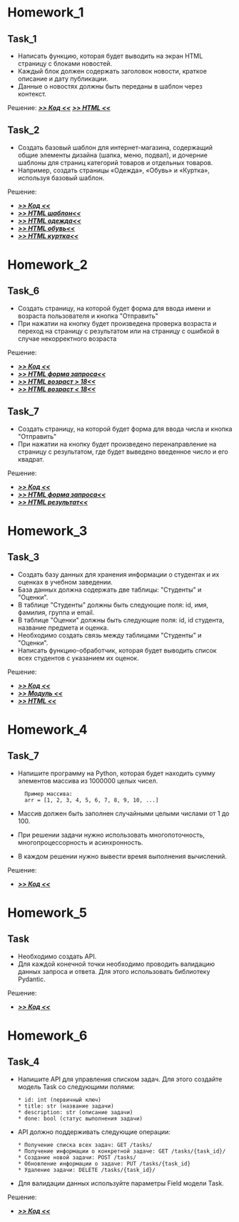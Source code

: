 # Homework_1

## Task_1

* Написать функцию, которая будет выводить на экран HTML
страницу с блоками новостей.
* Каждый блок должен содержать заголовок новости,
краткое описание и дату публикации.
* Данные о новостях должны быть переданы в шаблон через
контекст.

Решение: ***[>> Код <<](homework/h_1/task_01.py)*** ***[>> HTML <<](homework/1/templates/task_01.html)***

## Task_2

* Создать базовый шаблон для интернет-магазина, содержащий общие элементы дизайна (шапка, меню, подвал), и дочерние 
шаблоны для страниц категорий товаров и отдельных товаров. 
* Например, создать страницы «Одежда», «Обувь» и «Куртка», используя базовый шаблон.

Решение: 
* ***[>> Код <<](homework/h_1/task_02.py)*** 
* ***[>> HTML шаблон<<](homework/h_1/templates/task_02_index.html)***
* ***[>> HTML одежда<<](homework/h_1/templates/task_02_cloth.html)***
* ***[>> HTML обувь<<](homework/h_1/templates/task_02_shoes.html)***
* ***[>> HTML куртка<<](homework/h_1/templates/task_02_jacket.html)***

# Homework_2

## Task_6

* Создать страницу, на которой будет форма для ввода имени и возраста пользователя и кнопка "Отправить"
* При нажатии на кнопку будет произведена проверка возраста и переход на страницу с результатом или на страницу с 
ошибкой в случае некорректного возраста

Решение: 
* ***[>> Код <<](homework/h_2/task_06.py)*** 
* ***[>> HTML форма запроса<<](homework/h_2/templates/task_06_form.html)***
* ***[>> HTML возраст > 18<<](homework/h_2/templates/age_big.html)***
* ***[>> HTML возраст < 18<<](homework/h_2/templates/age_small.html)***

## Task_7

* Создать страницу, на которой будет форма для ввода числа и кнопка "Отправить"
* При нажатии на кнопку будет произведено перенаправление на страницу с результатом, где будет выведено введенное число 
и его квадрат.

Решение: 
* ***[>> Код <<](homework/h_2/task_07.py)*** 
* ***[>> HTML форма запроса<<](homework/h_2/templates/task_07_form.html)***
* ***[>> HTML результат<<](homework/h_2/templates/task_07_result.html)***

# Homework_3

## Task_3

* Создать базу данных для хранения информации о студентах и их оценках в учебном заведении.
* База данных должна содержать две таблицы: "Студенты" и "Оценки".
* В таблице "Студенты" должны быть следующие поля: id, имя, фамилия, группа и email.
* В таблице "Оценки" должны быть следующие поля: id, id студента, название предмета и оценка.
* Необходимо создать связь между таблицами "Студенты" и "Оценки".
* Написать функцию-обработчик, которая будет выводить список всех студентов с указанием их оценок.

Решение: 
* ***[>> Код <<](homework/h_3/task_3.py)*** 
* ***[>> Модуль <<](homework/h_3/models_3.py)***
* ***[>> HTML <<](homework/h_3/templates/task_3_index.html)***

# Homework_4

## Task_7

* Напишите программу на Python, которая будет находить сумму элементов массива из 1000000 целых чисел.

        Пример массива: 
        arr = [1, 2, 3, 4, 5, 6, 7, 8, 9, 10, ...]   

* Массив должен быть заполнен случайными целыми числами от 1 до 100.   
* При решении задачи нужно использовать многопоточность, многопроцессорность и асинхронность.   
* В каждом решении нужно вывести время выполнения вычислений.

Решение: 
* ***[>> Код <<](homework/h_4/task_7.py)*** 

# Homework_5

## Task

* Необходимо создать API.
* Для каждой конечной точки необходимо проводить валидацию данных запроса и ответа. 
Для этого использовать библиотеку Pydantic.

Решение: 
* ***[>> Код <<](homework/h_5/task.py)*** 


# Homework_6

## Task_4

* Напишите API для управления списком задач. Для этого создайте модель Task со следующими полями:
      
      * id: int (первичный ключ)
      * title: str (название задачи)
      * description: str (описание задачи)
      * done: bool (статус выполнения задачи)
* API должно поддерживать следующие операции:

      * Получение списка всех задач: GET /tasks/
      * Получение информации о конкретной задаче: GET /tasks/{task_id}/
      * Создание новой задачи: POST /tasks/
      * Обновление информации о задаче: PUT /tasks/{task_id}
      * Удаление задачи: DELETE /tasks/{task_id}/
* Для валидации данных используйте параметры Field модели Task.

Решение: 
* ***[>> Код <<](homework/h_6/task_4.py)***
